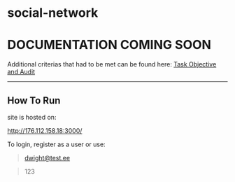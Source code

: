 # social-network

# DOCUMENTATION COMING SOON

Additional criterias that had to be met can be found here: [Task Objective and Audit](https://github.com/01-edu/public/tree/master/subjects/social-network)

---
## How To Run

site is hosted on:

http://176.112.158.18:3000/

To login, register as a user or use:
>dwight@test.ee

>123
